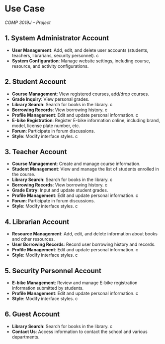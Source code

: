 # Use Case

*COMP 3019J – Project*

## 1. System Administrator Account
- **User Management**: Add, edit, and delete user accounts (students, teachers, librarians, security personnel). c
- **System Configuration**: Manage website settings, including course, resource, and activity configurations.

## 2. Student Account
- **Course Management**: View registered courses, add/drop courses.
- **Grade Inquiry**: View personal grades.
- **Library Search**: Search for books in the library. c
- **Borrowing Records**: View borrowing history. c
- **Profile Management**: Edit and update personal information. c
- **E-bike Registration**: Register E-bike information online, including brand, model, license plate number, etc.
- **Forum**: Participate in forum discussions.
- **Style**: Modify interface styles. c

## 3. Teacher Account
- **Course Management**: Create and manage course information.
- **Student Management**: View and manage the list of students enrolled in the course.
- **Library Search**: Search for books in the library. c
- **Borrowing Records**: View borrowing history. c
- **Grade Entry**: Input and update student grades.
- **Profile Management**: Edit and update personal information. c
- **Forum**: Participate in forum discussions.
- **Style**: Modify interface styles. c

## 4. Librarian Account
- **Resource Management**: Add, edit, and delete information about books and other resources.
- **User Borrowing Records**: Record user borrowing history and records.
- **Profile Management**: Edit and update personal information. c
- **Style**: Modify interface styles. c

## 5. Security Personnel Account
- **E-bike Management**: Review and manage E-bike registration information submitted by students.
- **Profile Management**: Edit and update personal information. c
- **Style**: Modify interface styles. c

## 6. Guest Account
- **Library Search**: Search for books in the library. c
- **Contact Us**: Access information to contact the school and various departments.

